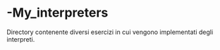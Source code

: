 # -My_interpreters
Directory contenente diversi esercizi in cui vengono implementati degli interpreti.
